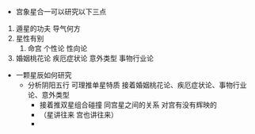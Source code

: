 - 宫象星合一可以研究以下三点
1. 遁星的功夫 导气何方
2. 星性有别 
   1. 命宫 个性论 性向论
3. 婚姻桃花论 疾厄症状论 意外类型 事物行业论

- 一颗星辰如何研究
  - 分析阴阳五行 可理推单星特质 接着婚姻桃花论、疾厄症状论、事物行业论、意外类型
    - 接着推双星组合碰撞 同宫星之间的关系 对宫有没有辉映的
    - （星讲往来 宫也讲往来）
    - 